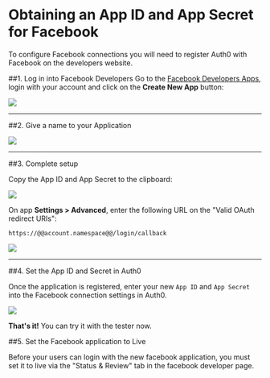 # Obtaining an App ID and App Secret for Facebook

To configure Facebook connections you will need to register Auth0 with Facebook on the developers website.

##1. Log in into Facebook Developers
Go to the [Facebook Developers Apps](https://developers.facebook.com/apps), login with your account and click on the __Create New App__ button:

![](//cdn.auth0.com/docs/img/facebook-1.png)

---

##2. Give a name to your Application

![](//cdn.auth0.com/docs/img/facebook-2.png)

---

##3. Complete setup

Copy the App ID and App Secret to the clipboard:

![](//cdn.auth0.com/docs/img/facebook-3.png)

On app **Settings > Advanced**, enter the following URL on the "Valid OAuth redirect URIs":

    https://@@account.namespace@@/login/callback

![](//cdn.auth0.com/docs/img/facebook-3b.png)

---

##4. Set the App ID and Secret in Auth0

Once the application is registered, enter your new `App ID` and `App Secret` into the Facebook connection settings in Auth0.

![](//cdn.auth0.com/docs/img/facebook-4.png)

**That's it!** You can try it with the tester now.

##5. Set the Facebook application to Live

Before your users can login with the new facebook application, you must set it to live via the "Status & Review" tab in the facebook developer page.
